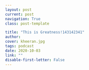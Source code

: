 ```yaml
---
layout: post
current: post
navigation: True
class: post-template

title: "This is Greatness!143142341"
author: 
cover: kheeran.jpg
tags: podcast
date: 2020-10-03
link: ""
disable-first-letter: False
---
```

